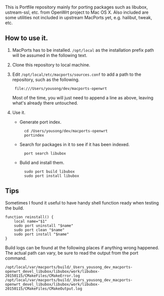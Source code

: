 This is Portfile repository mainly for porting packages such as libubox, ustream-ssl, etc. from OpenWrt project to Mac OS X.  Also included are some utilities not included in upstream MacPorts yet, e.g. halibut, tweak, etc.

## How to use it.

1. MacPorts has to be installed.  `/opt/local` as the installation prefix path will be assumed in the following text.
2. Clone this repository to local machine.
3. Edit `/opt/local/etc/macports/sources.conf` to add a path to the repository, such as the following.

		file:///Users/yousong/dev/macports-openwrt

	Most of the time, you will just need to append a line as above, leaving what's already there untouched.

4. Use it.

	- Generate port index.

			cd /Users/yousong/dev/macports-openwrt
			portindex

	- Search for packages in it to see if it has been indexed.

			port search libubox

	- Bulid and install them.

			sudo port build libubox
			sudo port install libubox


## Tips

Sometimes I found it useful to have handy shell function ready when testing the build.

	function reinstall() {
		local name="$1"
		sudo port uninstall "$name"
		sudo port clean "$name"
		sudo port install "$name"
	}

Build logs can be found at the following places if anything wrong happened.  The actual path can vary, be sure to read the output from the port command.

	/opt/local/var/macports/build/_Users_yousong_dev_macports-openwrt_devel_libubox/libubox/work/libubox-20150115/CMakeFiles/CMakeError.log
	/opt/local/var/macports/build/_Users_yousong_dev_macports-openwrt_devel_libubox/libubox/work/libubox-20150115/CMakeFiles/CMakeOutput.log
